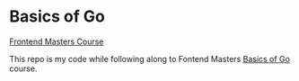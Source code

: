 # Basics of Go

[Frontend Masters Course](https://frontendmasters.com/courses/go-basics/)

This repo is my code while following along to Fontend Masters
[Basics of Go](https://frontendmasters.com/courses/go-basics/) course.

